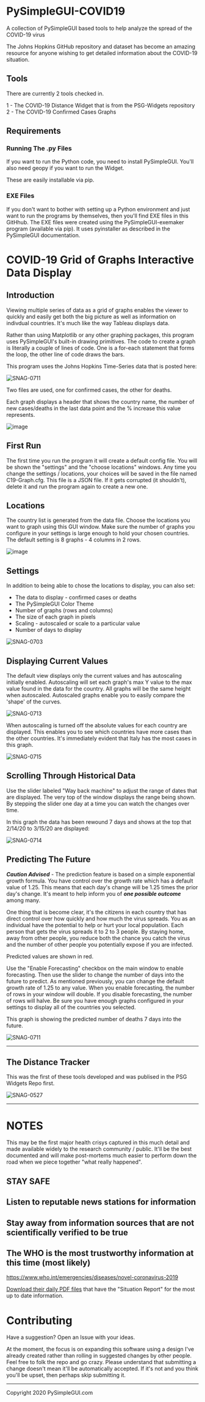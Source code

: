 # PySimpleGUI-COVID19
A collection of PySimpleGUI based tools to help analyze the spread of the COVID-19 virus

The Johns Hopkins GitHub repository and dataset has become an amazing resource for anyone wishing to get detailed information about the COVID-19 situation.

## Tools

There are currently 2 tools checked in.  

1 - The COVID-19 Distance Widget that is from the PSG-Widgets repository
2 - The COVID-19 Confirmed Cases Graphs

## Requirements

### Running The .py Files

If you want to run the Python code, you need to install PySimpleGUI.  You'll also need geopy if you want to run the Widget.

These are easily installable via pip.

### EXE Files

If you don't want to bother with setting up a Python environment and just want to run the programs by themselves, then you'll find EXE files in this GitHhub.  The EXE files were created using the PySimpleGUI-exemaker program (available via pip).  It uses pyinstaller as described in the PySimpleGUI documentation.

# COVID-19 Grid of Graphs Interactive Data Display



## Introduction


Viewing multiple series of data as a grid of graphs enables the viewer to quickly and easily get both the big picture as well as information on indivdual countries.  It's much like the way Tableau displays data.

Rather than using Matplotlib or any other graphing packages, this program uses PySimpleGUI's built-in drawing primitives. The code to create a graph is literally a couple of lines of code.  One is a for-each statement that forms the loop, the other line of code draws the bars.

This program uses the Johns Hopkins Time-Series data that is posted here:

![SNAG-0711](https://user-images.githubusercontent.com/46163555/77267769-0b52b100-6c7a-11ea-8ac2-e39172ebcb76.jpg)

Two files are used, one for confirmed cases, the other for deaths.

Each graph displays a header that shows the country name, the number of new cases/deaths in the last data point and the % increase this value represents.

![image](https://user-images.githubusercontent.com/46163555/77251392-770a2f00-6c24-11ea-8bb3-0ea27f19b181.png)


## First Run

The first time you run the program it will create a default config file.  You will be shown the "settings" and the "choose locations" windows.  Any time you change the settings / locations, your choices will be saved in the file named C19-Graph.cfg.  This file is a JSON file.  If it gets corrupted (it shouldn't), delete it and run the program again to create a new one.

## Locations

The country list is generated from the data file.  Choose the locations you want to graph using this GUI window.  Make sure the number of graphs you configure in your settings is large enough to hold your chosen countries.  The default setting is 8 graphs - 4 columns in 2 rows.


![image](https://user-images.githubusercontent.com/46163555/77251371-55a94300-6c24-11ea-9c4f-8d412fa164e1.png)


## Settings

In addition to being able to chose the locations to display, you can also set:

* The data to display - confirmed cases or deaths
* The PySimpleGUI Color Theme
* Number of graphs (rows and columns)
* The size of each graph in pixels
* Scaling - autoscaled or scale to a particular value
* Number of days to display

![SNAG-0703](https://user-images.githubusercontent.com/46163555/77251115-d7986c80-6c22-11ea-966b-2c575c31df75.jpg)

## Displaying Current Values

The default view displays only the current values and has autoscaling initially enabled.  Autoscaling will set each graph's max Y value to the max value found in the data for the country.  All graphs will be the same height when autoscaled.  Autoscaled graphs enable you to easily compare the 'shape' of the curves.  

![SNAG-0713](https://user-images.githubusercontent.com/46163555/77267776-0ee63800-6c7a-11ea-9871-9436bc125188.jpg)


When autoscaling is turned off the absolute values for each country are displayed. This enables you to see which countries have more cases than the other countries.  It's immediately evident that Italy has the most cases in this graph.

![SNAG-0715](https://user-images.githubusercontent.com/46163555/77267912-83b97200-6c7a-11ea-8a29-2f48f0c2f604.jpg)



## Scrolling Through Historical Data

Use the slider labeled "Way back machine" to adjust the range of dates that are displayed.  The very top of the window displays the range being shown.  By stepping the slider one day at a time you can watch the changes over time. 

In this graph the data has been rewound 7 days and shows at the top that 2/14/20 to 3/15/20 are displayed:

![SNAG-0714](https://user-images.githubusercontent.com/46163555/77267772-0d1c7480-6c7a-11ea-91e5-17a98bbfe93b.jpg)


## Predicting The Future

***Caution Advised*** - The prediction feature is based on a simple exponential growth formula.  You have control over the growth rate which has a default value of 1.25.  This means that each day's change will be 1.25 times the prior day's change.  It's meant to help inform you of ***one possible outcome*** among many.  

One thing that is become clear, it's the citizens in each country that has direct control over how quickly and how much the virus spreads.  You as an individual have the potential to help or hurt your local population.  Each person that gets the virus spreads it to 2 to 3 people.  By staying home, away from other people, you reduce both the chance you catch the virus and the number of other people you potentially expose if you are infected.

Predicted values are shown in red.

Use the "Enable Forecasting" checkbox on the main window to enable forecasting.  Then use the slider to change the number of days into the future to predict. As mentioned previously, you can change the default growth rate of 1.25 to any value.  When you enable forecasting, the number of rows in your window will double.  If you disable forecasting, the number of rows will halve.  Be sure you have enough graphs configured in your settings to display all of the countries you selected.

This graph is showing the predicted number of deaths 7 days into the future.

![SNAG-0711](https://user-images.githubusercontent.com/46163555/77267769-0b52b100-6c7a-11ea-8ac2-e39172ebcb76.jpg)

-----------------------------



## The Distance Tracker

This was the first of these tools developed and was publised in the PSG Widgets Repo first.


![SNAG-0527](https://user-images.githubusercontent.com/46163555/76657707-dc855e00-6548-11ea-89cd-7c9f6b28978a.jpg)


------------------------

# NOTES

This may be the first major health crisys captured in this much detail and made available widely to the research community / public.  It'll be the best documented and will make post-mortems much easier to perform down the road when we piece together "what really happened". 

## STAY SAFE

## Listen to reputable news stations for information

## Stay away from information sources that are not scientifically verified to be true

## The WHO is the most trustworthy information at this time (most likely)

https://www.who.int/emergencies/diseases/novel-coronavirus-2019

[Download their daily PDF files](https://www.who.int/emergencies/diseases/novel-coronavirus-2019/situation-reports) that have the "Situation Report" for the most up to date information.


# Contributing

Have a suggestion?  Open an Issue with your ideas.

At the moment, the focus is on expanding this software using a design I've already created rather than rolling in suggested changes by other people.  Feel free to folk the repo and go crazy.  Please understand that submitting a change doesn't mean it'll be automatically accepted.  If it's not and you think you'll be upset, then perhaps skip submitting it.



--------------------------------

Copyright 2020 PySimpleGUI.com

